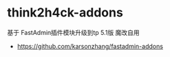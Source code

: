 # think2h4ck-addons

基于 FastAdmin插件模块升级到tp 5.1版 魔改自用

- https://github.com/karsonzhang/fastadmin-addons
